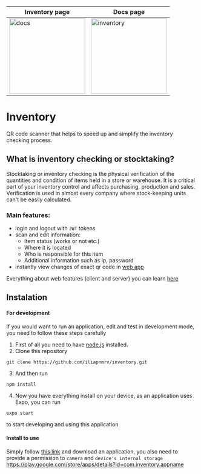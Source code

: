 | Inventory page  | Docs page |
| ------------- | ------------- |
| <img src="https://github.com/iliapnmrv/inventory/blob/main/assets/inventory.jpg?raw=true" alt="docs" width="200"/>  | <img src="https://github.com/iliapnmrv/inventory/blob/main/assets/docs.png?raw=true" alt="inventory" width="200"/>  |

# Inventory
QR code scanner that helps to speed up and simplify the inventory checking process. 

## What is inventory checking or stocktaking?
Stocktaking or inventory checking is the physical verification of the quantities and condition of items held in a store or warehouse. It is a critical part of your inventory control and affects purchasing, production and sales. Verification is used in almost every company where stock-keeping units can't be easily calculated. 
### Main features:
- login and logout with ```JWT``` tokens
- scan and edit information:
  - Item status (works or not etc.)
  - Where it is located
  - Who is responsible for this item
  - Additional information such as ip, password
- instantly view changes of exact qr code in [web app](https://github.com/iliapnmrv/inventory-web)

Everything about web features (client and server) you can learn [here](https://github.com/iliapnmrv/inventory-web) 
## Instalation
#### For development
If you would want to run an application, edit and test in development mode, you need to follow these steps carefully
1. First of all you need to have [node.js](https://nodejs.org/en/) installed.
2. Clone this repository
```
git clone https://github.com/iliapnmrv/inventory.git
```
3. And then run
```
npm install
```
4. Now you have everything install on your device, as an application uses Expo, you can run
```
expo start
```
to start developing and using this application
#### Install to use
Simply follow [this link](https://play.google.com/store/apps/details?id=com.inventory.appname) and download an application, you also need to provide a permission to ```camera``` and ```device's internal storage```
https://play.google.com/store/apps/details?id=com.inventory.appname
